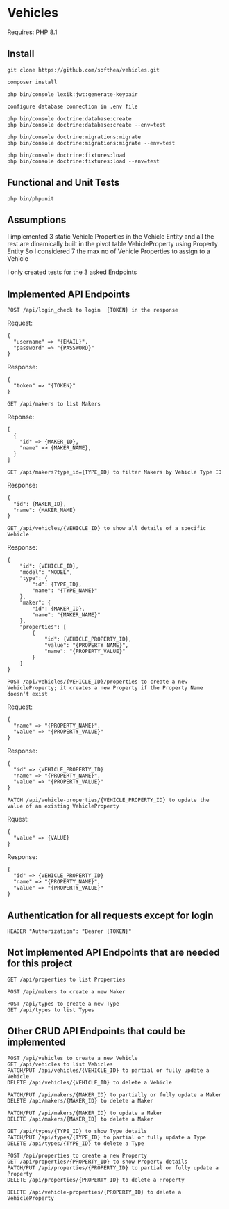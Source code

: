# Vehicles

Requires: PHP 8.1

## Install

```
git clone https://github.com/softhea/vehicles.git

composer install

php bin/console lexik:jwt:generate-keypair

configure database connection in .env file

php bin/console doctrine:database:create
php bin/console doctrine:database:create --env=test

php bin/console doctrine:migrations:migrate
php bin/console doctrine:migrations:migrate --env=test

php bin/console doctrine:fixtures:load
php bin/console doctrine:fixtures:load --env=test
```

## Functional and Unit Tests

```
php bin/phpunit
```

## Assumptions

I implemented 3 static Vehicle Properties in the Vehicle Entity and all the rest are dinamically built in the pivot table VehicleProperty using Property Entity
So I considered 7 the max no of Vehicle Properties to assign to a Vehicle

I only created tests for the 3 asked Endpoints

## Implemented API Endpoints

```
POST /api/login_check to login  {TOKEN} in the response
```
Request:
```
{
  "username" => "{EMAIL}",
  "password" => "{PASSWORD}"
}
```
Response:
```
{
  "token" => "{TOKEN}"
}
```

```
GET /api/makers to list Makers 
```
Reponse:
```
[
  {
    "id" => {MAKER_ID},
    "name" => {MAKER_NAME},
  }
]
```

```
GET /api/makers?type_id={TYPE_ID} to filter Makers by Vehicle Type ID
```
Response:
```
{
  "id": {MAKER_ID},
  "name": {MAKER_NAME}
}
```

```
GET /api/vehicles/{VEHICLE_ID} to show all details of a specific Vehicle
```
Response:
```
{
    "id": {VEHICLE_ID},
    "model": "MODEL",
    "type": {
        "id": {TYPE_ID},
        "name": "{TYPE_NAME}"
    },
    "maker": {
        "id": {MAKER_ID},
        "name": "{MAKER_NAME}"
    },
    "properties": [
        {
            "id": {VEHICLE_PROPERTY_ID},
            "value": "{PROPERTY_NAME}",
            "name": "{PROPERTY_VALUE}"
        }
    ]
}
```

```
POST /api/vehicles/{VEHICLE_ID}/properties to create a new VehicleProperty; it creates a new Property if the Property Name doesn't exist
```
Request:
```
{
  "name" => "{PROPERTY_NAME}",
  "value" => "{PROPERTY_VALUE}"
}
```
Response:
```
{
  "id" => {VEHICLE_PROPERTY_ID}
  "name" => "{PROPERTY_NAME}",
  "value" => "{PROPERTY_VALUE}"
}
```

```
PATCH /api/vehicle-properties/{VEHICLE_PROPERTY_ID} to update the value of an existing VehicleProperty
```
Rquest:
```
{
  "value" => {VALUE}
}
```
Response:
```
{
  "id" => {VEHICLE_PROPERTY_ID}
  "name" => "{PROPERTY_NAME}",
  "value" => "{PROPERTY_VALUE}"
}
```

## Authentication for all requests except for login

```
HEADER "Authorization": "Bearer {TOKEN}"
```

## Not implemented API Endpoints that are needed for this project

```
GET /api/properties to list Properties

POST /api/makers to create a new Maker

POST /api/types to create a new Type
GET /api/types to list Types
```

## Other CRUD API Endpoints that could be implemented

```
POST /api/vehicles to create a new Vehicle
GET /api/vehicles to list Vehicles
PATCH/PUT /api/vehicles/{VEHICLE_ID} to partial or fully update a Vehicle
DELETE /api/vehicles/{VEHICLE_ID} to delete a Vehicle
```

```
PATCH/PUT /api/makers/{MAKER_ID} to partially or fully update a Maker
DELETE /api/makers/{MAKER_ID} to delete a Maker
```

```
PATCH/PUT /api/makers/{MAKER_ID} to update a Maker
DELETE /api/makers/{MAKER_ID} to delete a Maker
```

```
GET /api/types/{TYPE_ID} to show Type details
PATCH/PUT /api/types/{TYPE_ID} to partial or fully update a Type
DELETE /api/types/{TYPE_ID} to delete a Type
```

```
POST /api/properties to create a new Property
GET /api/properties/{PROPERTY_ID} to show Property details
PATCH/PUT /api/properties/{PROPERTY_ID} to partial or fully update a Property
DELETE /api/properties/{PROPERTY_ID} to delete a Property
```

```
DELETE /api/vehicle-properties/{PROPERTY_ID} to delete a VehicleProperty
```
